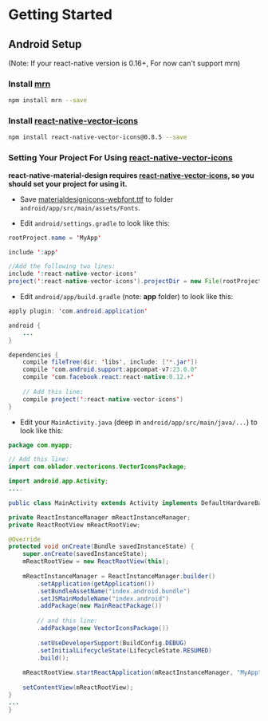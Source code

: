 Getting Started
======

## Android Setup

(Note: If your react-native version is 0.16+, For now can't support mrn)

### Install [mrn](http://github.com/binggg/mrn)

```bash
npm install mrn --save
```

### Install [react-native-vector-icons](https://github.com/oblador/react-native-vector-icons)


```bash
npm install react-native-vector-icons@0.8.5 --save
```

### Setting Your Project For Using [react-native-vector-icons](https://github.com/oblador/react-native-vector-icons)

**react-native-material-design requires [react-native-vector-icons](https://github.com/oblador/react-native-vector-icons), so you should set your project for using it.**


* Save [materialdesignicons-webfont.ttf](https://github.com/binggg/MaterialReactNative/blob/master/android/app/src/main/assets/Fonts/materialdesignicons-webfont.ttf?raw=true)  to folder `android/app/src/main/assets/Fonts`. 
 
* Edit `android/settings.gradle` to look like this:

```java
rootProject.name = 'MyApp'

include ':app'

//Add the following two lines:
include ':react-native-vector-icons'
project(':react-native-vector-icons').projectDir = new File(rootProject.projectDir, '../node_modules/react-native-vector-icons/android')
```

* Edit `android/app/build.gradle` (note: **app** folder) to look like this: 

```java
apply plugin: 'com.android.application'

android {
    ...
}

dependencies {
    compile fileTree(dir: 'libs', include: ['*.jar'])
    compile 'com.android.support:appcompat-v7:23.0.0'
    compile 'com.facebook.react:react-native:0.12.+'
    
    // Add this line:
    compile project(':react-native-vector-icons')
}
```

* Edit your `MainActivity.java` (deep in `android/app/src/main/java/...`) to look like this:

```java
package com.myapp;

// Add this line:
import com.oblador.vectoricons.VectorIconsPackage;

import android.app.Activity;
....

public class MainActivity extends Activity implements DefaultHardwareBackBtnHandler {

private ReactInstanceManager mReactInstanceManager;
private ReactRootView mReactRootView;

@Override
protected void onCreate(Bundle savedInstanceState) {
    super.onCreate(savedInstanceState);
    mReactRootView = new ReactRootView(this);
    
    mReactInstanceManager = ReactInstanceManager.builder()
        .setApplication(getApplication())
        .setBundleAssetName("index.android.bundle")
        .setJSMainModuleName("index.android")
        .addPackage(new MainReactPackage())
    
        // and this line:
        .addPackage(new VectorIconsPackage())
    
        .setUseDeveloperSupport(BuildConfig.DEBUG)
        .setInitialLifecycleState(LifecycleState.RESUMED)
        .build();
    
    mReactRootView.startReactApplication(mReactInstanceManager, "MyApp", null);
    
    setContentView(mReactRootView);
}
...
}
```
 
